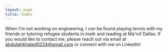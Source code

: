 ```yaml
---
layout: page
title: Index
---
```


When I'm not working on engineering, I can be found playing tennis with my friends or tutoring refugee students in math and reading at Ma'ruf Dallas. If you would like to contact me, please reach out via email at abdullahkhaled0224@gmail.com or connect with me on LinkedIn!

